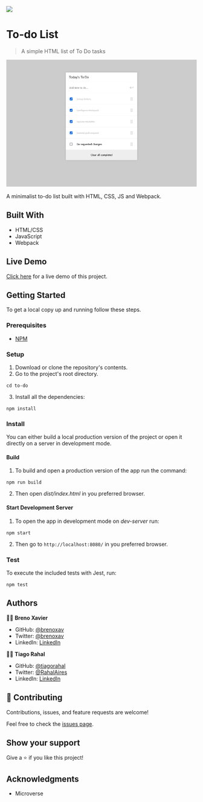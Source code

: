![](https://img.shields.io/badge/Microverse-blueviolet)

# To-do List

>  A simple HTML list of To Do tasks 

![screenshot](./screenshot.png)

 A minimalist to-do list built with HTML, CSS, JS and Webpack.

## Built With

- HTML/CSS
- JavaScript
- Webpack

## Live Demo

[Click here](https://brenoxav.github.io/to-do) for a live demo of this project.


## Getting Started

To get a local copy up and running follow these steps.


### Prerequisites

- [NPM](https://docs.npmjs.com/downloading-and-installing-node-js-and-npm)

### Setup

1. Download or clone the repository's contents.
2. Go to the project's root directory.
```
cd to-do
```
3. Install all the dependencies:
```
npm install
```

### Install

You can either build a local production version of the project or open it directly on a server in development mode.

  #### Build

  1. To build and open a production version of the app run the command:
  ```
  npm run build
  ```
  2. Then open *dist/index.html* in you preferred browser.

  #### Start Development Server

  1. To open the app in development mode on *dev-server* run:
  ```
  npm start
  ```
  2. Then go to `http://localhost:8080/` in you preferred browser.

### Test

To execute the included tests with Jest, run:
```
npm test
```

## Authors

👨‍💻 **Breno Xavier**

- GitHub: [@brenoxav](https://github.com/brenoxav)
- Twitter: [@brenoxav](https://twitter.com/brenoxav)
- LinkedIn: [LinkedIn](https://linkedin.com/in/brenoxav)

👨‍💻 **Tiago Rahal**

- GitHub: [@tiagorahal](https://github.com/tiagorahal)
- Twitter: [@RahalAires](https://twitter.com/RahalAires)
- LinkedIn: [LinkedIn](https://www.linkedin.com/in/tiagorahal/)

## 🤝 Contributing

Contributions, issues, and feature requests are welcome!

Feel free to check the [issues page](https://github.com/brenoxav/to-do/issues/).

## Show your support

Give a ⭐️ if you like this project!

## Acknowledgments

- Microverse
